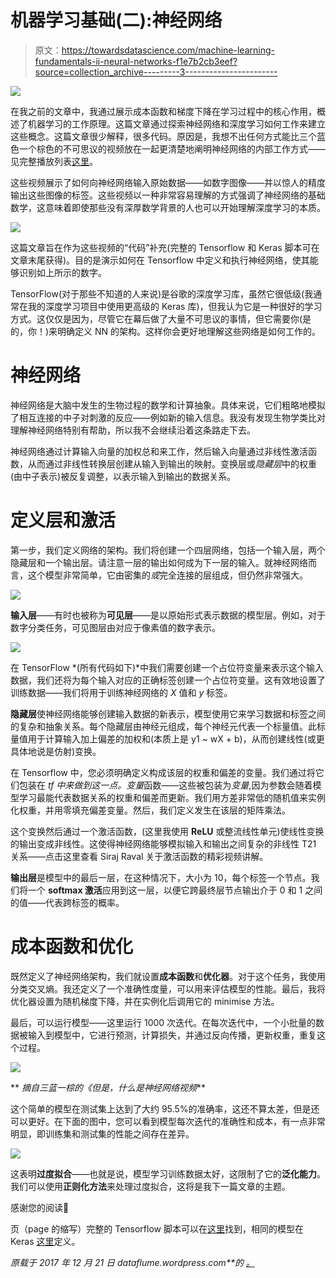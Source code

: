 # 机器学习基础(二):神经网络

> 原文：<https://towardsdatascience.com/machine-learning-fundamentals-ii-neural-networks-f1e7b2cb3eef?source=collection_archive---------3----------------------->

![](img/0005b9cb0ab281d8991e8f51955ae320.png)

在我之前的文章中，我通过展示成本函数和梯度下降在学习过程中的核心作用，概述了机器学习的工作原理。这篇文章通过探索神经网络和深度学习如何工作来建立这些概念。这篇文章很少解释，很多代码。原因是，我想不出任何方式能比三个蓝色一个棕色的不可思议的视频放在一起更清楚地阐明神经网络的内部工作方式——见完整播放列表[这里](https://www.youtube.com/playlist?list=PLZHQObOWTQDNU6R1_67000Dx_ZCJB-3pi)。

这些视频展示了如何向神经网络输入原始数据——如数字图像——并以惊人的精度输出这些图像的标签。这些视频以一种非常容易理解的方式强调了神经网络的基础数学，这意味着即使那些没有深厚数学背景的人也可以开始理解深度学习的本质。

![](img/f842ebc3d591315215246788dcb2807c.png)

这篇文章旨在作为这些视频的“代码”补充(完整的 Tensorflow 和 Keras 脚本可在文章末尾获得)。目的是演示如何在 Tensorflow 中定义和执行神经网络，使其能够识别如上所示的数字。

TensorFlow(对于那些不知道的人来说)是谷歌的深度学习库，虽然它很低级(我通常在我的深度学习项目中使用更高级的 Keras 库)，但我认为它是一种很好的学习方式。这仅仅是因为，尽管它在幕后做了大量不可思议的事情，但它需要你(是的，你！)来明确定义 NN 的架构。这样你会更好地理解这些网络是如何工作的。

# 神经网络

神经网络是大脑中发生的生物过程的数学和计算抽象。具体来说，它们粗略地模拟了相互连接的中子对刺激的反应——例如新的输入信息。我没有发现生物学类比对理解神经网络特别有帮助，所以我不会继续沿着这条路走下去。

神经网络通过计算输入向量的加权总和来工作，然后输入向量通过非线性激活函数，从而通过非线性转换层创建从输入到输出的映射。变换层或*隐藏层*中的权重(由中子表示)被反复调整，以表示输入到输出的数据关系。

# 定义层和激活

第一步，我们定义网络的架构。我们将创建一个四层网络，包括一个输入层，两个隐藏层和一个输出层。请注意一层的输出如何成为下一层的输入。就神经网络而言，这个模型非常简单，它由密集的*或*完全连接的层组成，但仍然非常强大。

![](img/0005b9cb0ab281d8991e8f51955ae320.png)

**输入层**——有时也被称为**可见层**——是以原始形式表示数据的模型层。例如，对于数字分类任务，可见图层由对应于像素值的数字表示。

![](img/2a0548a34458661c0e830ce6f5376eb3.png)

在 TensorFlow *(所有代码如下)*中我们需要创建一个占位符变量来表示这个输入数据，我们还将为每个输入对应的正确标签创建一个占位符变量。这有效地设置了训练数据——我们将用于训练神经网络的 *X* 值和 *y* 标签。

**隐藏层**使神经网络能够创建输入数据的新表示，模型使用它来学习数据和标签之间的复杂和抽象关系。每个隐藏层由神经元组成，每个神经元代表一个标量值。此标量值用于计算输入加上偏差的加权和(本质上是 y1 ~ wX + b)，从而创建线性(或更具体地说是仿射)变换。

在 Tensorflow 中，您必须明确定义构成该层的权重和偏差的变量。我们通过将它们包装在 *tf 中来做到这一点。变量*函数——这些被包装为*变量*,因为参数会随着模型学习最能代表数据关系的权重和偏差而更新。我们用方差非常低的随机值来实例化权重，并用零填充偏差变量。然后，我们定义发生在该层的矩阵乘法。

这个变换然后通过一个激活函数，(这里我使用 **ReLU** 或整流线性单元)使线性变换的输出变成非线性。这使得神经网络能够模拟输入和输出之间复杂的非线性 T21 关系——点击这里查看 Siraj Raval 关于激活函数的精彩视频讲解。

**输出层**是模型中的最后一层，在这种情况下，大小为 10，每个标签一个节点。我们将一个 **softmax 激活**应用到这一层，以便它跨最终层节点输出介于 0 和 1 之间的值——代表跨标签的概率。

# 成本函数和优化

既然定义了神经网络架构，我们就设置**成本函数**和**优化器**。对于这个任务，我使用分类交叉熵。我还定义了一个准确性度量，可以用来评估模型的性能。最后，我将优化器设置为随机梯度下降，并在实例化后调用它的 minimise 方法。

最后，可以运行模型——这里运行 1000 次迭代。在每次迭代中，一个小批量的数据被输入到模型中，它进行预测，计算损失，并通过反向传播，更新权重，重复这个过程。

![](img/2f5d858fd2ab22d65c11651cc5dc6942.png)

** *摘自三蓝一棕的《但是，什么是神经网络视频***

这个简单的模型在测试集上达到了大约 95.5%的准确率，这还不算太差，但是还可以更好。在下面的图中，您可以看到模型每次迭代的准确性和成本，有一点非常明显，即训练集和测试集的性能之间存在差异。

![](img/cd49de7588c3330b63d4fa7b3c0537d2.png)

这表明**过度拟合**——也就是说，模型学习训练数据太好，这限制了它的**泛化能力**。我们可以使用**正则化方法**来处理过度拟合，这将是我下一篇文章的主题。

感谢您的阅读🙂

页（page 的缩写）完整的 Tensorflow 脚本可以在[这里](https://gist.github.com/conormm/1c82b093c9c6002e7ca6ff6e9fb34f05)找到，相同的模型在 Keras [这里](https://gist.github.com/conormm/e1dd2ee37733f4817e09a41d625d9e7f)定义。

*原载于 2017 年 12 月 21 日 dataflume.wordpress.com**的* [*。*](https://dataflume.wordpress.com/2017/12/21/machine-learning-fundamentals-ii-neural-networks/)